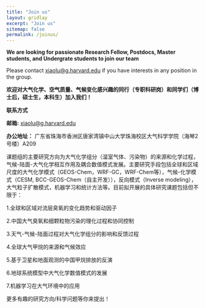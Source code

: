 ```yaml
---
title: "Join us"
layout: gridlay
excerpt: "Join us"
sitemap: false
permalink: /joinus/
---
```

**We are  looking for passionate Research Fellow, Postdocs, Master students, and Undergrate students to join our team**

Please contact xiaolu@g.harvard.edu if you have interests in any position in the group.

**欢迎对大气化学、空气质量、气候变化感兴趣的同行（专职科研岗）和同学们（博士后，硕士生，本科生）加入我们！**

**联系方式**

**邮箱:** xiaolu@g.harvard.edu

**办公地址：** 广东省珠海市香洲区唐家湾镇中山大学珠海校区大气科学学院（海琴2号楼）A209

课题组的主要研究方向为大气化学组分（温室气体、污染物）的来源和化学过程，气候-陆面-大气化学相互作用及耦合数值模式发展。主要研究手段包括全球和区域尺度的大气化学模式（GEOS-Chem，WRF-GC，WRF-Chem等），气候-化学模式（CESM, BCC-GEOS-Chem（自主开发）），反向模式（Inverse modeling），大气粒子扩散模式，机器学习和统计方法等。目前拟开展的具体研究课题包括但不限于：

1.全球和区域对流层臭氧的变化趋势和驱动因子

2.中国大气臭氧和细颗粒物污染的理化过程和协同控制

3.天气-气候-陆面过程对大气化学组分的影响和反馈过程

4.全球大气甲烷的来源和气候效应

5.基于卫星和地面观测的中国甲烷排放的反演

6.地球系统模型中大气化学数值模式的发展

7.机器学习在大气环境中的应用 

更多有趣的研究方向/科学问题等你来提出！
